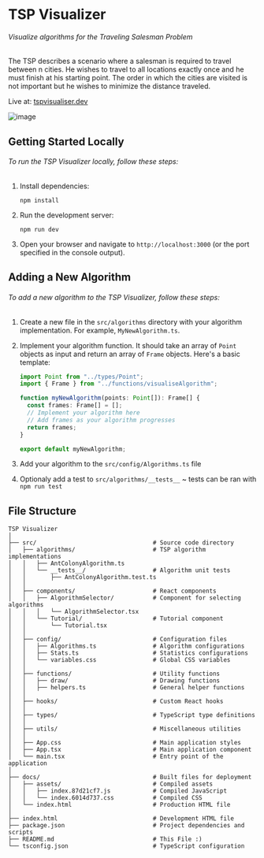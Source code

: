 # TSP Visualizer 

###### Visualize algorithms for the Traveling Salesman Problem

The TSP describes a scenario where a salesman is required to travel
between <InlineMath>n</InlineMath> cities. He wishes to travel to all
locations exactly once and he must finish at his starting point. The
order in which the cities are visited is not important but he wishes
to minimize the distance traveled.

Live at: 
[tspvisualiser.dev](https://tspvisualiser.dev/)

![image](https://github.com/user-attachments/assets/8acd2922-128a-4720-8db4-9269f4203934)

## Getting Started Locally

###### To run the TSP Visualizer locally, follow these steps:

1. Install dependencies:
   ```
   npm install
   ```

2. Run the development server:
   ```
   npm run dev
   ```

3. Open your browser and navigate to `http://localhost:3000` (or the port specified in the console output).

## Adding a New Algorithm

###### To add a new algorithm to the TSP Visualizer, follow these steps:

1. Create a new file in the `src/algorithms` directory with your algorithm implementation. For example, `MyNewAlgorithm.ts`.

2. Implement your algorithm function. It should take an array of `Point` objects as input and return an array of `Frame` objects. Here's a basic template:

   ```typescript
   import Point from "../types/Point";
   import { Frame } from "../functions/visualiseAlgorithm";

   function myNewAlgorithm(points: Point[]): Frame[] {
     const frames: Frame[] = [];
     // Implement your algorithm here
     // Add frames as your algorithm progresses
     return frames;
   }

   export default myNewAlgorithm;
   ```

3. Add your algorithm to the `src/config/Algorithms.ts` file
4. Optionaly add a test to `src/algorithms/__tests__` ~ tests can be ran with `npm run test`


## File Structure
```
TSP Visualizer
│
├── src/                                 # Source code directory
│   ├── algorithms/                      # TSP algorithm implementations
│   │   ├── AntColonyAlgorithm.ts
│   │   └── __tests__/                   # Algorithm unit tests
│   │       ├── AntColonyAlgorithm.test.ts
│   │
│   ├── components/                      # React components
│   │   ├── AlgorithmSelector/           # Component for selecting algorithms
│   │   │   └── AlgorithmSelector.tsx
│   │   └── Tutorial/                    # Tutorial component
│   │       └── Tutorial.tsx
│   │
│   ├── config/                          # Configuration files
│   │   ├── Algorithms.ts                # Algorithm configurations
│   │   ├── Stats.ts                     # Statistics configurations
│   │   └── variables.css                # Global CSS variables
│   │
│   ├── functions/                       # Utility functions
│   │   ├── draw/                        # Drawing functions
│   │   ├── helpers.ts                   # General helper functions
│   │
│   ├── hooks/                           # Custom React hooks
│   │
│   ├── types/                           # TypeScript type definitions
│   │
│   ├── utils/                           # Miscellaneous utilities
│   │
│   ├── App.css                          # Main application styles
│   ├── App.tsx                          # Main application component
│   └── main.tsx                         # Entry point of the application
│
├── docs/                                # Built files for deployment
│   ├── assets/                          # Compiled assets
│   │   ├── index.87d21cf7.js            # Compiled JavaScript
│   │   └── index.6014d737.css           # Compiled CSS
│   └── index.html                       # Production HTML file
│
├── index.html                           # Development HTML file
├── package.json                         # Project dependencies and scripts
├── README.md                            # This File :) 
└── tsconfig.json                        # TypeScript configuration
```
